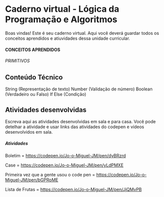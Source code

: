 # Caderno virtual - Lógica da Programação e Algoritmos
Boas vindas! Este é seu caderno virtual. Aqui você deverá guardar todos os conceitos aprendidos e atiuvidades dessa unidade curricular.
#### CONCEITOS APRENDIDOS
###### PRIMITIVOS



## Conteúdo Técnico
String (Representação de texto)
Number (Validação de número)
Boolean (Verdadeiro ou Falso)
If Else (Condição)

## Atividades desenvolvidas
Escreva aqui as atividades desenvolvidas em sala e para casa. Você pode detelhar a atividade e usar links das atividades do codepen e vídeos desenvolvidos em sala. 
##### Atividades 
Boletim = https://codepen.io/Jo-o-Miguel-JM/pen/dyBRzrd

Case = https://codepen.io/Jo-o-Miguel-JM/pen/yLdPMXE

Primeira vez que a gente usou o code pen = https://codepen.io/Jo-o-Miguel-JM/pen/bGPRoME

Lista de Frutas = https://codepen.io/Jo-o-Miguel-JM/pen/JjQMvPB

